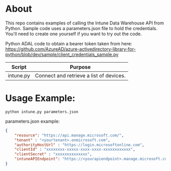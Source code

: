 # About #
This repo contains examples of calling the Intune Data Warehouse API from Python. Sample code uses a parameters.json file to hold the credentials. You'll need to create one yourself if you want to try out the code.

Python ADAL code to obtain a bearer token taken from here:
https://github.com/AzureAD/azure-activedirectory-library-for-python/blob/dev/sample/client_credentials_sample.py

| Script | Purpose |
| ------ | ------- |
| intune.py |  Connect and retrieve a list of devices. |

# Usage Example: #

`python intune.py parameters.json`

parameters.json example:

```json
{
    "resource": "https://api.manage.microsoft.com/",
    "tenant" : "<yourtenant>.onmicrosoft.com",
    "authorityHostUrl" : "https://login.microsoftonline.com",
    "clientId" : "xxxxxxxx-xxxxx-xxxx-xxxx-xxxxxxxxxxxx",
    "clientSecret" : "xxxxxxxxxxxxxx",
    "intuneAPIEndpoint": "https://<yourapiendpoint>.manage.microsoft.com/ReportingService/DataWarehouseFEService/"
}
```